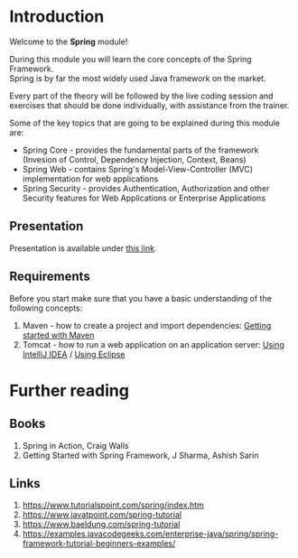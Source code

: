 # Introduction

Welcome to the **Spring** module!

During this module you will learn the core concepts of the Spring Framework. <br>
Spring is by far the most widely used Java framework on the market.

Every part of the theory will be followed by the live coding session
and exercises that should be done individually, with assistance from the trainer.

Some of the key topics that are going to be explained during this module are:
- Spring Core - provides the fundamental parts of the framework (Invesion of Control, Dependency Injection, Context, Beans)
- Spring Web - contains Spring's Model-View-Controller (MVC) implementation for web applications
- Spring Security - provides Authentication, Authorization and other Security features for Web Applications or Enterprise Applications


## Presentation
Presentation is available under [this link](https://gitlab.com/sda-international/program/java/spring/wikis/uploads/f603b9bf06725256f3745abe5adae5a0/16_Spring.pdf).

## Requirements

Before you start make sure that you have a basic understanding of the following concepts:
1. Maven - how to create a project and import dependencies: [Getting started with Maven](https://maven.apache.org/guides/getting-started/)
2. Tomcat - how to run a web application on an application server: [Using IntelliJ IDEA](https://www.jetbrains.com/help/idea/configuring-and-managing-application-server-integration.html)  /  [Using Eclipse](https://help.eclipse.org/neon/index.jsp?topic=%2Forg.eclipse.stardust.docs.wst%2Fhtml%2Fwst-integration%2Fconfiguration.html)

# Further reading

## Books

1.  Spring in Action, Craig Walls
2.  Getting Started with Spring Framework, J Sharma, Ashish Sarin

## Links

1.  https://www.tutorialspoint.com/spring/index.htm
2.  https://www.javatpoint.com/spring-tutorial
3.  https://www.baeldung.com/spring-tutorial
4.  https://examples.javacodegeeks.com/enterprise-java/spring/spring-framework-tutorial-beginners-examples/